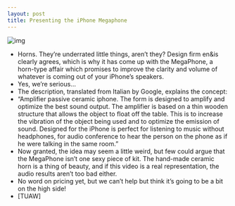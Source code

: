 ```yaml
---
layout: post
title: Presenting the iPhone Megaphone
---
```

![img](http://media.idownloadblog.com/wp-content/uploads/2011/08/Megaphone05_web.jpeg)
* Horns. They’re underrated little things, aren’t they? Design firm en&is clearly agrees, which is why it has come up with the MegaPhone, a horn-type affair which promises to improve the clarity and volume of whatever is coming out of your iPhone’s speakers.
* Yes, we’re serious…
* The description, translated from Italian by Google, explains the concept:
* “Amplifier passive ceramic iphone. The form is designed to amplify and optimize the best sound output. The amplifier is based on a thin wooden structure that allows the object to float off the table. This is to increase the vibration of the object being used and to optimize the emission of sound. Designed for the iPhone is perfect for listening to music without headphones, for audio conference to hear the person on the phone as if he were talking in the same room.”
* Now granted, the idea may seem a little weird, but few could argue that the MegaPhone isn’t one sexy piece of kit. The hand-made ceramic horn is a thing of beauty, and if this video is a real representation, the audio results aren’t too bad either.
* No word on pricing yet, but we can’t help but think it’s going to be a bit on the high side!
* [TUAW]


